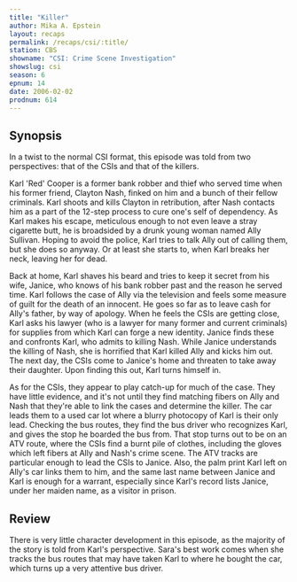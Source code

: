 ```yaml
---
title: "Killer"
author: Mika A. Epstein
layout: recaps
permalink: /recaps/csi/:title/
station: CBS
showname: "CSI: Crime Scene Investigation"
showslug: csi
season: 6
epnum: 14
date: 2006-02-02
prodnum: 614
---
```


## Synopsis

In a twist to the normal CSI format, this episode was told from two perspectives: that of the CSIs and that of the killers.

Karl 'Red' Cooper is a former bank robber and thief who served time when his former friend, Clayton Nash, finked on him and a bunch of their fellow criminals. Karl shoots and kills Clayton in retribution, after Nash contacts him as a part of the 12-step process to cure one's self of dependency. As Karl makes his escape, meticulous enough to not even leave a stray cigarette butt, he is broadsided by a drunk young woman named Ally Sullivan. Hoping to avoid the police, Karl tries to talk Ally out of calling them, but she does so anyway. Or at least she starts to, when Karl breaks her neck, leaving her for dead.

Back at home, Karl shaves his beard and tries to keep it secret from his wife, Janice, who knows of his bank robber past and the reason he served time. Karl follows the case of Ally via the television and feels some measure of guilt for the death of an innocent. He goes so far as to leave cash for Ally's father, by way of apology. When he feels the CSIs are getting close, Karl asks his lawyer (who is a lawyer for many former and current criminals) for supplies from which Karl can forge a new identity. Janice finds these and confronts Karl, who admits to killing Nash. While Janice understands the killing of Nash, she is horrified that Karl killed Ally and kicks him out. The next day, the CSIs come to Janice's home and threaten to take away their daughter. Upon finding this out, Karl turns himself in.

As for the CSIs, they appear to play catch-up for much of the case. They have little evidence, and it's not until they find matching fibers on Ally and Nash that they're able to link the cases and determine the killer. The car leads them to a used car lot where a blurry photocopy of Karl is their only lead. Checking the bus routes, they find the bus driver who recognizes Karl, and gives the stop he boarded the bus from. That stop turns out to be on an ATV route, where the CSIs find a burnt pile of clothes, including the gloves which left fibers at Ally and Nash's crime scene. The ATV tracks are particular enough to lead the CSIs to Janice. Also, the palm print Karl left on Ally's car links them to him, and the same last name between Janice and Karl is enough for a warrant, especially since Karl's record lists Janice, under her maiden name, as a visitor in prison.

## Review

There is very little character development in this episode, as the majority of the story is told from Karl's perspective. Sara's best work comes when she tracks the bus routes that may have taken Karl to where he bought the car, which turns up a very attentive bus driver.
